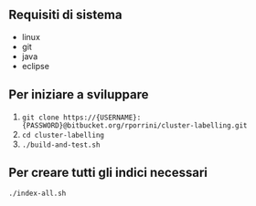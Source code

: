## Requisiti di sistema

* linux
* git
* java
* eclipse

## Per iniziare a sviluppare

1. ```git clone https://{USERNAME}:{PASSWORD}@bitbucket.org/rporrini/cluster-labelling.git```
2. ```cd cluster-labelling```
3. ```./build-and-test.sh```

## Per creare tutti gli indici necessari

```./index-all.sh```